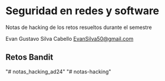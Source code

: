 # Seguridad en redes y software
Notas de hacking de los retos resueltos durante el semestre

Evan Gustavo Silva Cabello
EvanSilva50@gmail.com

## Retos Bandit
"# notas_hacking_ad24" 
"# notas-hacking" 
